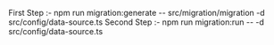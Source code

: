 First Step :- npm run migration:generate -- src/migration/migration -d src/config/data-source.ts
Second Step :- npm run migration:run -- -d src/config/data-source.ts

